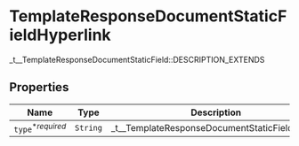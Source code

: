 

# TemplateResponseDocumentStaticFieldHyperlink

_t__TemplateResponseDocumentStaticField::DESCRIPTION_EXTENDS

## Properties

| Name | Type | Description | Notes |
|------------ | ------------- | ------------- | -------------|
| `type`<sup>*_required_</sup> | ```String``` |  _t__TemplateResponseDocumentStaticField::TYPE  |  |



